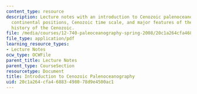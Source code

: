 ```yaml
---
content_type: resource
description: Lecture notes with an introduction to Cenozoic palenoceanography, changing
  continental positions, Cenozoic time scale, and major features of the paleoclimate
  history of the Cenozoic.
file: /media/courses/12-740-paleoceanography-spring-2008/20c1a264cfa46883498078d9e4500ac1_lec14.pdf
file_type: application/pdf
learning_resource_types:
- Lecture Notes
ocw_type: OCWFile
parent_title: Lecture Notes
parent_type: CourseSection
resourcetype: Document
title: Introduction to Cenozoic Palenoceanography
uid: 20c1a264-cfa4-6883-4980-78d9e4500ac1
---
```


